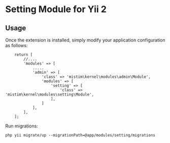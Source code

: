 Setting Module for Yii 2
=========


Usage
------------
Once the extension is installed, simply modify your application configuration as follows:

        return [
            //....
            'modules' => [
                .....
                'admin' => [
                    'class' => 'mistim\kernel\modules\admin\Module',
                    'modules' => [
                        'setting' => [
                            'class' => 'mistim\kernel\modules\setting\Module',
                        ],
                    ]
                ],
            ],
        ];


Run migrations:

    php yii migrate/up --migrationPath=@app/modules/setting/migrations

